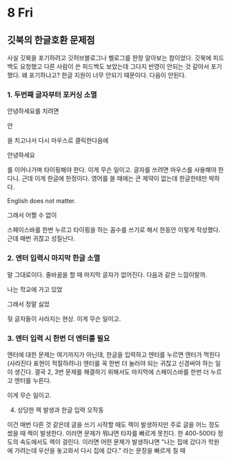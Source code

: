 # 8 Fri

## 깃북의 한글호환 문제점

사실 깃북을 포기하려고 깃허브블로그나 벨로그를 한창 알아보는 참이었다. 깃북에 피드백도 요청했고 다른 사람이 쓴 피드백도 보았는데 그다지 반영이 안되는 것 같아서 포기했다. 왜 포기하냐고? 한글 지원이 너무 안되기 때문이다. 다음이 안된다.

### 1. 두번째 글자부터 포커싱 소멸

안녕하세요를 치려면

안

을 치고나서 다시 마우스로 클릭한다음에

안녕하세요

를 이어나가며 타이핑해야 한다. 이게 무슨 일이고. 글자를 쓰려면 마우스를 사용해야 한다니. 근데 이게 한글에 한정이다. 영어를 쓸 때에는 큰 제약이 없는데 한글한테만 박하다.

English does not matter.

그래서 어쩔 수 없이

 스페이스바를 한번 누르고 타이핑을 하는 꼼수를 쓰기로 해서 한동안 이렇게 작성했다. 근데 매번 귀찮고 성질난다.

### 2. 엔터 입력시 마지막 한글 소멸

말 그대로이다. 줄바꿈을 할 때 마지막 글자가 없어진다. 다음과 같은 느낌이랄까.

나는 학교에 가고 있었

그래서 정말 싫었

뒷 글자들이 사라지는 현상. 이게 무슨 일이고.

### 3. 엔터 입력 시 한번 더 엔터를 필요

엔터에 대한 문제는 여기까지가 아닌데, 한글을 입력하고 엔터를 누르면 엔터가 먹힌다\(사라진다 표현이 적절하려나\) 엔터를 꼭 한번 더 눌러야 되는 귀찮고 신경써야 하는 일이 생긴다. 결국 2, 3번 문제를 해결하기 위해서도 마지막에 스페이스바를 한번 더 누르고 엔터를 누른다.

이게 무슨 일이고.

4. 상당한 렉 발생과 한글 입력 오작동

이건 매번 다른 것 같은데 글을 쓰기 시작할 때도 렉이 발생하지만 주로 글을 어느 정도 썼을 때 렉이 발생한다. 이러면 문제가 뭐냐면 타자를 빠르게 못친다. 한 400-500타 정도의 속도에서도 렉이 걸린다. 이러면 어떤 문제가 발생하냐면 "나는 집에 갔다가 학원에 가려는데 우산을 놓고와서 다시 집에 갔다." 라는 문장을 빠르게 칠 때







